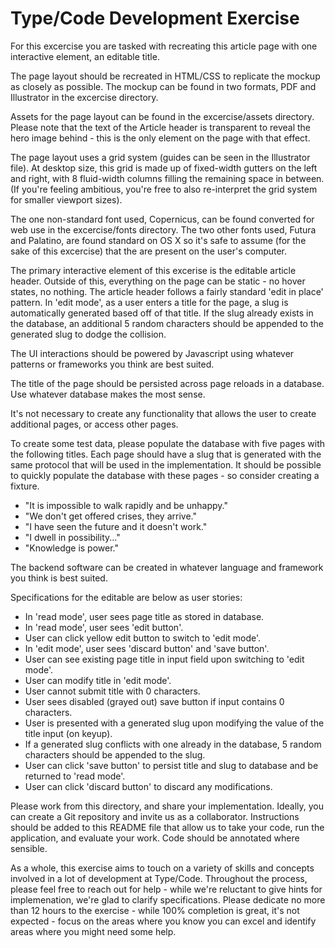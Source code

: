 # Type/Code Development Exercise

For this excercise you are tasked with recreating this article page with one interactive element, an editable title.

The page layout should be recreated in HTML/CSS to replicate the mockup as closely as possible. The mockup can be found in two formats, PDF and Illustrator in the excercise directory.

Assets for the page layout can be found in the excercise/assets directory. Please note that the text of the Article header is transparent to reveal the hero image behind - this is the only element on the page with that effect.

The page layout uses a grid system (guides can be seen in the Illustrator file). At desktop size, this grid is made up of fixed-width gutters on the left and right, with 8 fluid-width columns filling the remaining space in between. (If you're feeling ambitious, you're free to also re-interpret the grid system for smaller viewport sizes).

The one non-standard font used, Copernicus, can be found converted for web use in the excercise/fonts directory. The two other fonts used, Futura and Palatino, are found standard on OS X so it's safe to assume (for the sake of this excercise) that the are present on the user's computer.

The primary interactive element of this excerise is the editable article header. Outside of this, everything on the page can be static - no hover states, no nothing. The article header follows a fairly standard 'edit in place' pattern. In 'edit mode', as a user enters a title for the page, a slug is automatically generated based off of that title. If the slug already exists in the database, an additional 5 random characters should be appended to the generated slug to dodge the collision.

The UI interactions should be powered by Javascript using whatever patterns or frameworks you think are best suited.

The title of the page should be persisted across page reloads in a database. Use whatever database makes the most sense.

It's not necessary to create any functionality that allows the user to create additional pages, or access other pages.

To create some test data, please populate the database with five pages with the following titles. Each page should have a slug that is generated with the same protocol that will be used in the implementation. It should be possible to quickly populate the database with these pages - so consider creating a fixture.

- "It is impossible to walk rapidly and be unhappy."
- "We don't get offered crises, they arrive."
- "I have seen the future and it doesn't work."
- "I dwell in possibility..."
- "Knowledge is power."

The backend software can be created in whatever language and framework you think is best suited.

Specifications for the editable are below as user stories:

- In 'read mode', user sees page title as stored in database.
- In 'read mode', user sees 'edit button'.
- User can click yellow edit button to switch to 'edit mode'.
- In 'edit mode', user sees 'discard button' and 'save button'.
- User can see existing page title in input field upon switching to 'edit mode'.
- User can modify title in 'edit mode'.
- User cannot submit title with 0 characters.
- User sees disabled (grayed out) save button if input contains 0 characters.
- User is presented with a generated slug upon modifying the value of the title input (on keyup).
- If a generated slug conflicts with one already in the database, 5 random characters should be appended to the slug.
- User can click 'save button' to persist title and slug to database and be returned to 'read mode'.
- User can click 'discard button' to discard any modifications.


Please work from this directory, and share your implementation. Ideally, you can create a Git repository and invite us as a collaborator. Instructions should be added to this README file that allow us to take your code, run the application, and evaluate your work. Code should be annotated where sensible.

As a whole, this exercise aims to touch on a variety of skills and concepts involved in a lot of development at Type/Code. Throughout the process, please feel free to reach out for help - while we're reluctant to give hints for implemenation, we're glad to clarify specifications. Please dedicate no more than 12 hours to the exercise - while 100% completion is great, it's not expected - focus on the areas where you know you can excel and identify areas where you might need some help.
